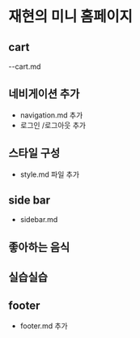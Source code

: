 # 재현의 미니 홈페이지

## cart

--cart.md

## 네비게이션 추가

- navigation.md 추가
- 로그인 /로그아웃 추가

## 스타일 구성

- style.md 파일 추가

## side bar

- sidebar.md

## 좋아하는 음식

## 실습실습

## footer

- footer.md 추가
